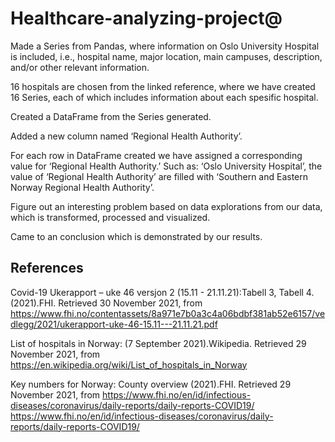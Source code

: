 # Healthcare-analyzing-project@

Made a Series from Pandas, where information on Oslo University Hospital is included, i.e., hospital name, major location, main campuses, description, and/or other relevant information.

16 hospitals are chosen from the linked reference, where we have created 16 Series, each of which includes information about each spesific hospital.

Created a DataFrame from the Series generated.

Added a new column named ‘Regional Health Authority’. 

For each row in DataFrame created we have assigned a corresponding value for ‘Regional Health Authority.’
Such as: ‘Oslo University Hospital’, the value of ‘Regional Health Authority’ are filled with ‘Southern and Eastern Norway Regional Health Authority’.

Figure out an interesting problem based on data explorations from our data, which is transformed, processed and visualized.

Came to an conclusion which is demonstrated by our results.

## References
Covid-19 Ukerapport – uke 46 versjon 2 (15.11 - 21.11.21):Tabell 3, Tabell 4. (2021).FHI. Retrieved 30 November 2021, from https://www.fhi.no/contentassets/8a971e7b0a3c4a06bdbf381ab52e6157/vedlegg/2021/ukerapport-uke-46-15.11---21.11.21.pdf

List of hospitals in Norway: (7 September 2021).Wikipedia. Retrieved 29 November 2021, from https://en.wikipedia.org/wiki/List_of_hospitals_in_Norway

Key numbers for Norway: County overview (2021).FHI. Retrieved 29 November 2021, from https://www.fhi.no/en/id/infectious-diseases/coronavirus/daily-reports/daily-reports-COVID19/
https://www.fhi.no/en/id/infectious-diseases/coronavirus/daily-reports/daily-reports-COVID19/
